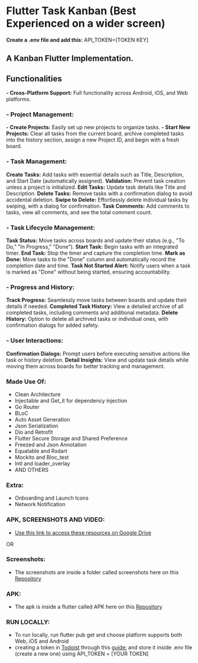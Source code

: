 # Flutter Task Kanban (Best Experienced on a wider screen)

**Create a .env file and add this:**
API_TOKEN=[TOKEN KEY] 


## A Kanban Flutter Implementation.


## Functionalities
**- Cross-Platform Support:** Full functionality across Android, iOS, and Web platforms.


### - Project Management:
**- Create Projects:** Easily set up new projects to organize tasks.
**- Start New Projects:** Clear all tasks from the current board, archive completed tasks into the history section, assign a new Project ID, and begin with a fresh board.


###  - Task Management:
**Create Tasks:** Add tasks with essential details such as Title, Description, and Start Date (automatically assigned).
**Validation:** Prevent task creation unless a project is initialized.
**Edit Tasks:** Update task details like Title and Description.
**Delete Tasks:** Remove tasks with a confirmation dialog to avoid accidental deletion.
**Swipe to Delete:** Effortlessly delete individual tasks by swiping, with a dialog for confirmation.
**Task Comments:** Add comments to tasks, view all comments, and see the total comment count.


### - Task Lifecycle Management:
**Task Status:** Move tasks across boards and update their status (e.g., "To Do," "In Progress," "Done").
**Start Task:** Begin tasks with an integrated timer.
**End Task:** Stop the timer and capture the completion time.
**Mark as Done:** Move tasks to the "Done" column and automatically record the completion date and time.
**Task Not Started Alert:** Notify users when a task is marked as "Done" without being started, ensuring accountability.


###  - Progress and History:
**Track Progress:** Seamlessly move tasks between boards and update their details if needed.
**Completed Task History:** View a detailed archive of all completed tasks, including comments and additional metadata.
**Delete History:** Option to delete all archived tasks or individual ones, with confirmation dialogs for added safety.


###  - User Interactions:
**Confirmation Dialogs:** Prompt users before executing sensitive actions like task or history deletion.
**Detail Insights:** View and update task details while moving them across boards for better tracking and management.


###  Made Use Of:
- Clean Architecture
- Injectable and Get_it for dependency injection
- Go Router
- BLoC
- Auto Asset Generation
- Json Serialization
- Dio and Retrofit
- Flutter Secure Storage and Shared Preference
- Freezed and Json Annotation
- Equatable and Rxdart
- Mockito and Bloc_test
- Intl and loader_overlay
- AND OTHERS


###  Extra:
- Onboarding and Launch Icons
- Network Notification

###  APK, SCREENSHOTS AND VIDEO:
- [Use this link to access these resources on Google Drive](https://drive.google.com/drive/folders/1JWwmXxuc9o039IuOrM0f9_YZ8aMj-pFO?usp=sharing)


OR
###  Screenshots:
- The screenshots are inside a folder called screenshots here on this [Repository](https://github.com/Atuoha/todoist_mock/tree/master/screenshots)

###  APK:
- The apk is inside a flutter called APK here on this [Repository](https://github.com/Atuoha/todoist_mock/tree/master/APK)

###  RUN LOCALLY:

- To run locally, run flutter pub get and choose platform supports both Web, iOS and Android 
- creating a token in [Todoist](https://app.todoist.com/app/settings/integrations/developer) through this [guide:](https://todoist.com/help/articles/find-your-api-token-Jpzx9IIlB)  and store it inside .env file (create a new one) using API_TOKEN = [YOUR TOKEN] 